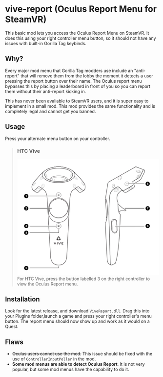 # vive-report (Oculus Report Menu for SteamVR)
This basic mod lets you access the Oculus Report Menu on SteamVR. It does this using your right controller menu button, so it should not have any issues with built-in Gorilla Tag keybinds.

## Why?
Every major mod menu that Gorilla Tag modders use include an "anti-report" that will remove them from the lobby the moment it detects a user pressing the report button over their name. The Oculus report menu bypasses this by placing a leaderboard in front of you so you can report them without their anti-report kicking in.

This has never been avaliable to SteamVR users, and it is super easy to implement in a small mod. This mod provides the same functionality and is completely legal and cannot get you banned.

## Usage
Press your alternate menu button on your controller.

> ### HTC Vive
> ![Vive controllers](img/vive_controllers.webp)
> For HTC Vive, press the button labelled 3 on the right controller to view the Oculus Report menu.


## Installation
Look for the latest release, and download ``ViveReport.dll``. Drag this into your Plugins folder,launch a game and press your right controller's menu button. The report menu should now show up and work as it would on a Quest.

## Flaws
- ~~Oculus users cannot use the mod.~~ This issue should be fixed with the use of ``ControllerInputPoller`` in the mod.
- **Some mod menus are able to detect Oculus Report**. It is not very popular, but some mod menus have the capability to do it.